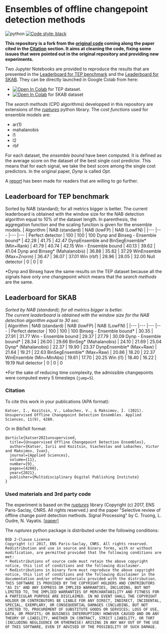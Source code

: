 # Ensembles of offline changepoint detection methods
![python](https://img.shields.io/badge/python-3.7%20|%203.8-blue)
<a href="https://github.com/psf/black"><img alt="Code style: black" src="https://img.shields.io/badge/code%20style-black-000000.svg"></a>

__This repository is a fork from the [original code](https://github.com/YKatser/CPDE) coming along the paper cited in the [Citation](#citation) section. It aims at cleaning the code, fixing some issues that were pointed out in the original repository and providing new experiments.__

Two Jupyter Notebooks are provided to reproduce the results that are presented in the [Leaderboard for TEP benchmark](#leaderboard-for-tep-benchmark) and the [Leaderboard for SKAB](#leaderboard-for-skab). They can be directly launched in Google Colab from here:
- <a href="https://colab.research.google.com/github/theovincent/CPDE/blob/make_ipynb_working/TEP_experiments.ipynb" target="_parent"><img src="https://colab.research.google.com/assets/colab-badge.svg" alt="Open In Colab"/></a> for TEP dataset.
- <a href="https://colab.research.google.com/github/theovincent/CPDE/blob/make_ipynb_working/SKAB_experiments.ipynb" target="_parent"><img src="https://colab.research.google.com/assets/colab-badge.svg" alt="Open In Colab"/></a> for SKAB dataset

The *search methods* (CPD algorithms) developped in this repository are extensions of the [*ruptures*](https://github.com/deepcharles/ruptures) python library. The *cost functions* used for ensemble models are:
- ar(1)
- mahalanobis
- l1
- l2
- rbf

For each dataset, the _ensemble bound_ have been computed. It is defined as the average score on the dataset of the best single cost predictor. This means that for each signal, we take the best score among the single cost predictors. In the original paper, *Dynp* is called *Opt*.

A [report](./report.pdf) has been made for readers that are willing to go further.

## Leaderboard for TEP benchmark
Sorted by NAB (standard); for all metrics bigger is better.
The current leaderboard is obtained with the window size for the NAB detection algorithm equal to 10% of the dataset length.
In parenthesis, the aggregation function and the scaling function is given for the ensemble models.
| Algorithm                                 | NAB (standard) | NAB (lowFP) | NAB (LowFN) |
|---                                        |---    |---    |---    |
Perfect detector                            | 100   | 100   | 100 
Dynp and Binseg - Ensemble bound*           | 42.28 | 41.75 | 42.47
DynpEnsemble and BinSegEnsemble* (Min+Rank) | 41.79 | 40.74 | 42.15
Win - Ensemble bound                        | 40.13 | 39.62 | 41.04
Dynp and Binseg* (Mahalanobis)              | 36.88 | 35.82 | 37.29
WinEnsemble (Max+Znorm)                     | 36.47 | 36.07 | 37.01
Win (rbf)                                   | 28.96 | 28.05 | 32.00
Null detector                               | 0     | 0     | 0

\*Dynp and Binseg have the same results on the TEP dataset because all the signals have only one changepoint which means that the *search methods* are the same.


## Leaderboard for SKAB
*Sorted by NAB (standard); for all metrics bigger is better.*  
*The current leaderboard is obtained with the window size for the NAB detection algorithm equal to 30 sec.*  
| Algorithm               | NAB (standard) | NAB (lowFP) | NAB (LowFN) |
|---                      |---    |---    |---    |
Perfect detector          | 100   | 100   | 100 
Binseg - Ensemble bound*  | 30.35 | 27.91 | 31.77
Win - Ensemble bound      | 29.37 | 27.79 | 30.09
Dynp - Ensemble bound*    | 28.34 | 26.00 | 29.66
BinSeg* (Mahalanobis)     | 24.10 | 21.69 | 25.04
Dynp* (Mahalanobis)       | 22.37 | 19.90 | 23.37
DynpEnsemble* (Max+Raw)   | 21.64 | 19.21 | 22.63
BinSegEnsemble* (Max+Raw) | 20.86 | 18.20 | 22.37
WinEnsemble (Min+MinAbs)  | 19.61 | 17.70 | 20.25
Win (l1)                  | 18.40 | 16.22 | 19.19
Null detector             | 0     | 0     | 0

\*For the sake of reducing time complexity, the admissible changepoints were computed every 5 timesteps (`jump=5`).

### Citation
To cite this work in your publications (APA format):
```
Katser, I., Kozitsin, V., Lobachev, V., & Maksimov, I. (2021). Unsupervised Offline Changepoint Detection Ensembles. Applied Sciences, 11(9), 4280.
```
Or in BibTeX format:
```
@article{katser2021unsupervised,
  title={Unsupervised Offline Changepoint Detection Ensembles},
  author={Katser, Iurii and Kozitsin, Viacheslav and Lobachev, Victor and Maksimov, Ivan},
  journal={Applied Sciences},
  volume={11},
  number={9},
  pages={4280},
  year={2021},
  publisher={Multidisciplinary Digital Publishing Institute}
}
```

### Used materials and 3rd party code
The experiment is based on the [*ruptures*](http://ctruong.perso.math.cnrs.fr/ruptures-docs/build/html/index.html) library (Copyright (c) 2017, ENS Paris-Saclay, CNRS. All rights reserved.) and the paper "Selective review of offline change point detection methods. Signal Processing" by C. Truong, L. Oudre, N. Vayatis. [[paper]](https://www.sciencedirect.com/science/article/pii/S0165168419303494?via%3Dihub)

The *ruptures* python package is distributed under the following conditions:
```
BSD 2-Clause License
Copyright (c) 2017, ENS Paris-Saclay, CNRS. All rights reserved.
Redistribution and use in source and binary forms, with or without modification, are permitted provided that the following conditions are met:
* Redistributions of source code must retain the above copyright notice, this list of conditions and the following disclaimer.
* Redistributions in binary form must reproduce the above copyright notice, this list of conditions and the following disclaimer in the documentation and/or other materials provided with the distribution.
THIS SOFTWARE IS PROVIDED BY THE COPYRIGHT HOLDERS AND CONTRIBUTORS "AS IS" AND ANY EXPRESS OR IMPLIED WARRANTIES, INCLUDING, BUT NOT LIMITED TO, THE IMPLIED WARRANTIES OF MERCHANTABILITY AND FITNESS FOR A PARTICULAR PURPOSE ARE DISCLAIMED. IN NO EVENT SHALL THE COPYRIGHT HOLDER OR CONTRIBUTORS BE LIABLE FOR ANY DIRECT, INDIRECT, INCIDENTAL, SPECIAL, EXEMPLARY, OR CONSEQUENTIAL DAMAGES (INCLUDING, BUT NOT LIMITED TO, PROCUREMENT OF SUBSTITUTE GOODS OR SERVICES; LOSS OF USE, DATA, OR PROFITS; OR BUSINESS INTERRUPTION) HOWEVER CAUSED AND ON ANY THEORY OF LIABILITY, WHETHER IN CONTRACT, STRICT LIABILITY, OR TORT (INCLUDING NEGLIGENCE OR OTHERWISE) ARISING IN ANY WAY OUT OF THE USE OF THIS SOFTWARE, EVEN IF ADVISED OF THE POSSIBILITY OF SUCH DAMAGE.
```
